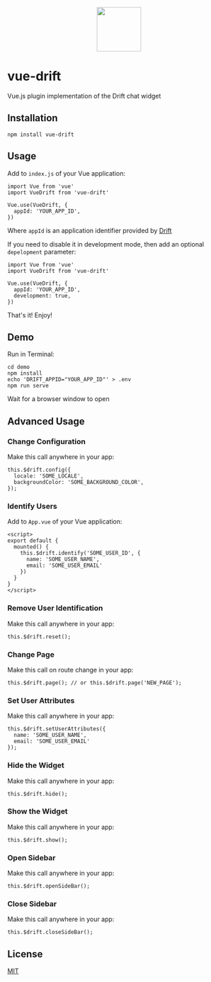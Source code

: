<p align="center">
  <img src="https://mk0drift0ho9g7wbfexi.kinstacdn.com/wp-content/themes/drift-kumbi/assets/images/logo.svg" width="100px">
</p>

# vue-drift

Vue.js plugin implementation of the Drift chat widget

## Installation

```
npm install vue-drift
```

## Usage

Add to `index.js` of your Vue application:

```
import Vue from 'vue'
import VueDrift from 'vue-drift'

Vue.use(VueDrift, {
  appId: 'YOUR_APP_ID',
})
```

Where `appId` is an application identifier provided by [Drift](https://app.drift.com/settings/widget)

If you need to disable it in development mode, then add an optional `depelopment` parameter:

```
import Vue from 'vue'
import VueDrift from 'vue-drift'

Vue.use(VueDrift, {
  appId: 'YOUR_APP_ID',
  development: true,
})
```

That's it! Enjoy!

## Demo

Run in Terminal:

```
cd demo
npm install
echo 'DRIFT_APPID="YOUR_APP_ID"' > .env
npm run serve
```

Wait for a browser window to open

## Advanced Usage

### Change Configuration

Make this call anywhere in your app:

```
this.$drift.config({
  locale: 'SOME_LOCALE',
  backgroundColor: 'SOME_BACKGROUND_COLOR',
});
```

### Identify Users

Add to `App.vue` of your Vue application:

```
<script>
export default {
  mounted() {
    this.$drift.identify('SOME_USER_ID', {
      name: 'SOME_USER_NAME',
      email: 'SOME_USER_EMAIL'
    })
  }
}
</script>
```

### Remove User Identification

Make this call anywhere in your app:

```
this.$drift.reset();
```

### Change Page

Make this call on route change in your app:

```
this.$drift.page(); // or this.$drift.page('NEW_PAGE');
```

### Set User Attributes

Make this call anywhere in your app:

```
this.$drift.setUserAttributes({
  name: 'SOME_USER_NAME',
  email: 'SOME_USER_EMAIL'
});
```

### Hide the Widget

Make this call anywhere in your app:

```
this.$drift.hide();
```

### Show the Widget

Make this call anywhere in your app:

```
this.$drift.show();
```

### Open Sidebar

Make this call anywhere in your app:

```
this.$drift.openSideBar();
```

### Close Sidebar

Make this call anywhere in your app:

```
this.$drift.closeSideBar();
```

## License

[MIT](https://opensource.org/licenses/MIT)
